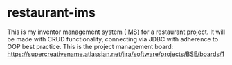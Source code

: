 # restaurant-ims
This is my inventor management system (IMS) for a restaurant project. It will be made with CRUD functionality, connecting via JDBC with adherence to OOP best practice. This is the project management board: https://supercreativename.atlassian.net/jira/software/projects/BSE/boards/1  
